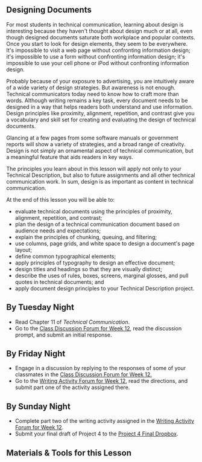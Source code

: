 ## Designing Documents

For most students in technical communication, learning about design is interesting because they haven't thought about design much or at all, even though designed documents saturate both workplace and popular contexts. Once you start to look for design elements, they seem to be everywhere. It's impossible to visit a web page without confronting information design; it's impossible to use a form without confronting information design; it's impossible to use your cell phone or iPod without confronting information design.

Probably because of your exposure to advertising, you are intuitively aware of a wide variety of design strategies. But awareness is not enough. Technical communicators today need to know how to craft more than words. Although writing remains a key task, every document needs to be designed in a way that helps readers both understand and use information. Design principles like proximity, alignment, repetition, and contrast give you a vocabulary and skill set for creating and evaluating the design of technical documents.

Glancing at a few pages from some software manuals or government reports will show a variety of strategies, and a broad range of creativity. Design is not simply an ornamental aspect of technical communication, but a meaningful feature that aids readers in key ways.

The principles you learn about in this lesson will apply not only to your Technical Description, but also to future assignments and all other technical communication work. In sum, design is as important as content in technical communication.

At the end of this lesson you will be able to:

* evaluate technical documents using the principles of proximity, alignment, repetition, and contrast;
* plan the design of a technical communication document based on audience needs and expectations;
* explain the principles of chunking, queuing, and filtering;
* use columns, page grids, and white space to design a document's page layout;
* define common typographical elements;
* apply principles of typography to design an effective document;
* design titles and headings so that they are visually distinct;
* describe the uses of rules, boxes, screens, marginal glosses, and pull quotes in technical documents; and
* apply document design principles to your Technical Description project.

## By Tuesday Night

* Read Chapter 11 of _Technical Communication_.
* Go to the [Class Discussion Forum for Week 12][1], read the discussion prompt, and submit an initial response.

## By Friday Night

* Engage in a discussion by replying to the responses of some of your classmates in the [Class Discussion Forum for Week 12.][1]
* Go to the [Writing Activity Forum for Week 12][2], read the directions, and submit part one of the activity assigned there.

## By Sunday Night

* Complete part two of the writing activity assigned in the [Writing Activity Forum for Week 12][2].
* Submit your final draft of Project 4 to the [Project 4 Final Dropbox][3].

## Materials & Tools for this Lesson

[1]: /section/content/default.asp?WCI=Goto&WCU=CRSCNT&MATCH=Class+Discussion+Forum+for+Week+12
[2]: /section/content/default.asp?WCI=Goto&WCU=CRSCNT&MATCH=Writing+Activity+Forum+for+Week+12
[3]: /section/content/default.asp?WCI=Goto&WCU=CRSCNT&MATCH=Project+4+Final+Dropbox


